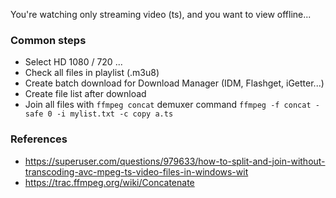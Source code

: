 You're watching only streaming video (ts), and you want to view offline...

### Common steps

- Select HD 1080 / 720 ...
- Check all files in playlist (.m3u8)
- Create batch download for Download Manager (IDM, Flashget, iGetter...)
- Create file list after download
- Join all files with ``ffmpeg concat`` demuxer command ``ffmpeg -f concat -safe 0 -i mylist.txt -c copy a.ts``

### References
- https://superuser.com/questions/979633/how-to-split-and-join-without-transcoding-avc-mpeg-ts-video-files-in-windows-wit
- https://trac.ffmpeg.org/wiki/Concatenate
